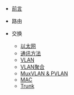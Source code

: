 * [前言](README.md)

* 路由

* 交换
  
  * [以太网](switching/ethernet.md)
  * [通讯方法](switching/communication-method.md)
  * [VLAN](switching/vlan.md)
  * [VLAN聚合](switching/vlan-aggregation.md)
  * [MuxVLAN & PVLAN](switching/mux-vlan.md)
  * [MAC](switching/mac.md)
  * [Trunk](switching/trunk.md)
